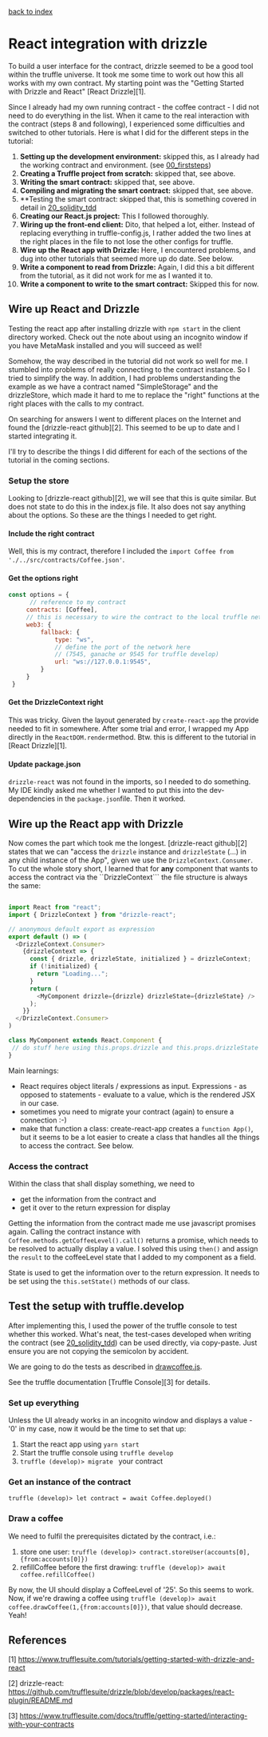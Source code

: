 [back to index](00_index.md)

# React integration with drizzle
To build a user interface for the contract, drizzle seemed to be a good tool within the truffle universe. It took me some time to work out how this all works with my own contract. My starting point was the "Getting Started with Drizzle and React" [React Drizzle][1]. 

Since I already had my own running contract - the coffee contract - I did not need to do everything in the list. When it came to the real interaction with the contract (steps 8 and following), I experienced some difficulties and switched to other tutorials. Here is what I did for the different steps in the tutorial: 

1. **Setting up the development environment:** skipped this, as I already had the working contract and environment. (see [00_firststeps](10_firststeps.md))
2. **Creating a Truffle project from scratch:** skipped that, see above.
3. **Writing the smart contract:** skipped that, see above.
4. **Compiling and migrating the smart contract:** skipped that, see above.
5. **Testing the smart contract: skipped that, this is something covered in detail in [20_solidity_tdd](20_solidity_tdd.md)
6. **Creating our React.js project:** This I followed thoroughly.  
7. **Wiring up the front-end client:** Dito, that helped a lot, either. Instead of replacing everything in truffle-config.js, I rather added the two lines at the right places in the file to not lose the other configs for truffle.
8. **Wire up the React app with Drizzle:** Here, I encountered problems, and dug into other tutorials that seemed more up do date. See below. 
9. **Write a component to read from Drizzle:** Again, I did this a bit different from the tutorial, as it did not work for me as I wanted it to. 
10. **Write a component to write to the smart contract:** Skipped this for now. 

## Wire up React and Drizzle 
Testing the react app after installing drizzle with ``npm start`` in the client directory worked. Check out the note about using an incognito window if you have MetaMask installed and you will succeed as well! 
 
Somehow, the way described in the tutorial did not work so well for me. I stumbled into problems of really connecting to the contract instance. So I tried to simplify the way. In addition, I had problems understanding the example as we have a contract named "SimpleStorage" and the drizzleStore, which made it hard to me to replace the "right" functions at the right places with the calls to my contract. 

On searching for answers I went to different places on the Internet and found the [drizzle-react github][2]. This seemed to be up to date and I started integrating it. 

I'll try to describe the things I did different for each of the sections of the tutorial in the coming sections. 

### Setup the store 
Looking to [drizzle-react github][2], we will see that this is quite similar. But does not state to do this in the index.js file. It also does not say anything about the options. So these are the things I needed to get right. 

#### Include the right contract 
Well, this is my contract, therefore I included the ```import Coffee from './../src/contracts/Coffee.json'```. 

#### Get the options right 
```javascript
const options = {
      // reference to my contract 
     contracts: [Coffee],
     // this is necessary to wire the contract to the local truffle network
     web3: {
         fallback: {
             type: "ws",
             // define the port of the network here  
             // (7545, ganache or 9545 for truffle develop)
             url: "ws://127.0.0.1:9545",
         }
     }
 }
```

#### Get the DrizzleContext right 
This was tricky. Given the layout generated by ``create-react-app`` the provide needed to fit in somewhere. After some trial and error, I wrapped my App directly in the ``ReactDOM.render``method. Btw. this is different to the tutorial in [React Drizzle][1]. 

#### Update package.json
``drizzle-react`` was not found in the imports, so I needed to do something. My IDE kindly asked me whether I wanted to put this into the dev-dependencies in the ``package.json``file. Then it worked.  

##  Wire up the React app with Drizzle
Now comes the part which took me the longest. [drizzle-react github][2] states that we can "access the ``drizzle`` instance and ``drizzleState`` (...) in any child instance of the App", given we use the ``DrizzleContext.Consumer``. To cut the whole story short, I learned that for **any** component that wants to access the contract via the ``DrizzleContext``` the file structure is always the same: 

```javascript

import React from "react";
import { DrizzleContext } from "drizzle-react";

// anonymous default export as expression 
export default () => (
  <DrizzleContext.Consumer>
    {drizzleContext => {
      const { drizzle, drizzleState, initialized } = drizzleContext;
      if (!initialized) {
        return "Loading...";
      }
      return (
        <MyComponent drizzle={drizzle} drizzleState={drizzleState} />
      );
    }}
  </DrizzleContext.Consumer>
)

class MyComponent extends React.Component {
 // do stuff here using this.props.drizzle and this.props.drizzleState
}
```

Main learnings: 
* React requires object literals / expressions as input. Expressions - as opposed to statements - evaluate to a value, which is the rendered JSX in our case. 
* sometimes you need to migrate your contract (again) to ensure a connection :-) 
* make that function a class: create-react-app creates a ```function App()```, but it seems to be a lot easier to create a class that handles all the things to access the contract. See below. 

### Access the contract
Within the class that shall display something, we need to 
* get the information from the contract and 
* get it over to the return expression for display 

Getting the information from the contract made me use javascript promises again. Calling the contract instance with ```Coffee.methods.getCoffeeLevel().call()``` returns a promise, which needs to be resolved to actually display a value. I solved this using ```then()``` and assign the ``result`` to the coffeeLevel state that I added to my component as a field. 

State is used to get the information over to the return expression. It needs to be set using the ``this.setState()`` methods of our class.

## Test the setup with truffle.develop 
After implementing this, I used the power of the truffle console to test whether this worked. What's neat, the test-cases developed when writing the contract (see [20_solidity_tdd](20_solidity_tdd.md)) can be used directly, via copy-paste. Just ensure you are not copying the semicolon by accident. 

We are going to do the tests as described in [drawcoffee.js](../test/drawcoffee.js).

See the truffle documentation [Truffle Console][3] for details. 

### Set up everything
Unless the UI already works in an incognito window and displays a value - '0' in my case, now it would be the time to set that up: 
1. Start the react app using ```yarn start```
2. Start the truffle console using ```truffle develop```
3. ```truffle (develop)> migrate ``` your contract 

### Get an instance of the contract 
```truffle (develop)> let contract = await Coffee.deployed()```

### Draw a coffee 
We need to fulfil the prerequisites dictated by the contract, i.e.: 
1. store one user: ```truffle (develop)> contract.storeUser(accounts[0], {from:accounts[0]})```
2. refillCoffee before the first drawing: ```truffle (develop)> await coffee.refillCoffee()```

By now, the UI should display a CoffeeLevel of '25'. So this seems to work. Now, if we're drawing a coffee using ```truffle (develop)> await coffee.drawCoffee(1,{from:accounts[0]})```, that value should decrease. Yeah! 

## References 
[1] https://www.trufflesuite.com/tutorials/getting-started-with-drizzle-and-react

[2] drizzle-react: https://github.com/trufflesuite/drizzle/blob/develop/packages/react-plugin/README.md

[3] https://www.trufflesuite.com/docs/truffle/getting-started/interacting-with-your-contracts